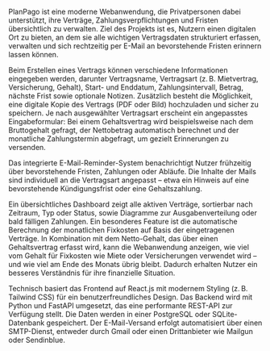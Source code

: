 PlanPago ist eine moderne Webanwendung, die Privatpersonen dabei unterstützt, ihre Verträge, Zahlungsverpflichtungen und Fristen übersichtlich zu verwalten. Ziel des Projekts ist es, Nutzern einen digitalen Ort zu bieten, an dem sie alle wichtigen Vertragsdaten strukturiert erfassen, verwalten und sich rechtzeitig per E-Mail an bevorstehende Fristen erinnern lassen können.

Beim Erstellen eines Vertrags können verschiedene Informationen eingegeben werden, darunter Vertragsname, Vertragsart (z. B. Mietvertrag, Versicherung, Gehalt), Start- und Enddatum, Zahlungsintervall, Betrag, nächste Frist sowie optionale Notizen. Zusätzlich besteht die Möglichkeit, eine digitale Kopie des Vertrags (PDF oder Bild) hochzuladen und sicher zu speichern. Je nach ausgewählter Vertragsart erscheint ein angepasstes Eingabeformular: Bei einem Gehaltsvertrag wird beispielsweise nach dem Bruttogehalt gefragt, der Nettobetrag automatisch berechnet und der monatliche Zahlungstermin abgefragt, um gezielt Erinnerungen zu versenden. 

Das integrierte E-Mail-Reminder-System benachrichtigt Nutzer frühzeitig über bevorstehende Fristen, Zahlungen oder Abläufe. Die Inhalte der Mails sind individuell an die Vertragsart angepasst – etwa ein Hinweis auf eine bevorstehende Kündigungsfrist oder eine Gehaltszahlung.

Ein übersichtliches Dashboard zeigt alle aktiven Verträge, sortierbar nach Zeitraum, Typ oder Status, sowie Diagramme zur Ausgabenverteilung oder bald fälligen Zahlungen. Ein besonderes Feature ist die automatische Berechnung der monatlichen Fixkosten auf Basis der eingetragenen Verträge. In Kombination mit dem Netto-Gehalt, das über einen Gehaltsvertrag erfasst wird, kann die Webanwendung anzeigen, wie viel vom Gehalt für Fixkosten wie Miete oder Versicherungen verwendet wird – und wie viel am Ende des Monats übrig bleibt. Dadurch erhalten Nutzer ein besseres Verständnis für ihre finanzielle Situation.

Technisch basiert das Frontend auf React.js mit modernem Styling (z. B. Tailwind CSS) für ein benutzerfreundliches Design. Das Backend wird mit Python und FastAPI umgesetzt, das eine performante REST-API zur Verfügung stellt. Die Daten werden in einer PostgreSQL oder SQLite-Datenbank gespeichert. Der E-Mail-Versand erfolgt automatisiert über einen SMTP-Dienst, entweder durch Gmail oder einen Drittanbieter wie Mailgun oder Sendinblue.